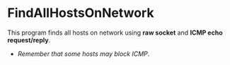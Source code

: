 # FindAllHostsOnNetwork

This program finds all hosts on network using <b>raw socket</b> and <b>ICMP echo request/reply</b>.
* <i>Remember that some hosts may block ICMP</i>.
